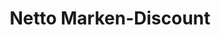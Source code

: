 ---
title: "Netto Marken-Discount"
url: /dueren/netto-marken-discount-an-gut-nazareth/
shop: Supermarkt
---